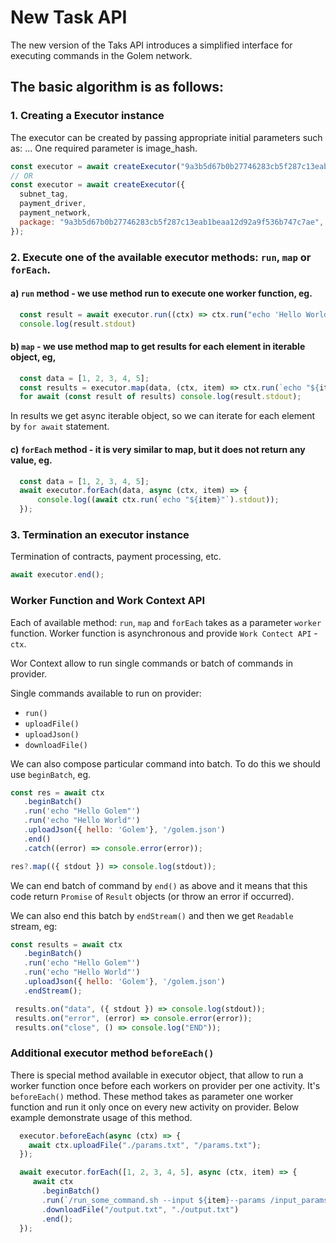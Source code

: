 # New Task API

The new version of the Taks API introduces a simplified interface for executing commands in the Golem network.

## The basic algorithm is as follows:

### 1. Creating a Executor instance

The executor can be created by passing appropriate initial parameters such as: ...
One required parameter is image_hash.

```js
const executor = await createExecutor("9a3b5d67b0b27746283cb5f287c13eab1beaa12d92a9f536b747c7ae"); 
// OR
const executor = await createExecutor({
  subnet_tag,
  payment_driver,
  payment_network,
  package: "9a3b5d67b0b27746283cb5f287c13eab1beaa12d92a9f536b747c7ae",
});
```

### 2. Execute one of the available executor methods: `run`, `map` or `forEach`.

#### a) `run` method - we use method run to execute one worker function, eg.
```js
  const result = await executor.run((ctx) => ctx.run("echo 'Hello World!'"));
  console.log(result.stdout)
```

#### b) `map` - we use method map to get results for each element in iterable object, eg,
```js
  const data = [1, 2, 3, 4, 5];
  const results = executor.map(data, (ctx, item) => ctx.run(`echo "${item}"`));
  for await (const result of results) console.log(result.stdout);
```
In results we get async iterable object, so we can iterate for each element by `for await` statement.

#### c) `forEach` method - it is very similar to map, but it does not return any value, eg.
```js
  const data = [1, 2, 3, 4, 5];
  await executor.forEach(data, async (ctx, item) => {
      console.log((await ctx.run(`echo "${item}"`).stdout));
  });
```

### 3. Termination an executor instance

Termination of contracts, payment processing, etc.

```js
await executor.end();
```


### Worker Function and Work Context API

Each of available method: `run`, `map` and `forEach` takes as a parameter `worker` function. Worker function is asynchronous and provide `Work Contect API` - `ctx`.

Wor Context allow to run single commands or batch of commands in provider.

Single commands available to run on provider:

   - `run()`
   - `uploadFile()`
   - `uploadJson()`
   - `downloadFile()`

We can also compose particular command into batch. To do this we should use `beginBatch`, eg.

```js
const res = await ctx
   .beginBatch()
   .run('echo "Hello Golem"')
   .run('echo "Hello World"')
   .uploadJson({ hello: 'Golem'}, '/golem.json')
   .end()
   .catch((error) => console.error(error));

res?.map(({ stdout }) => console.log(stdout));
```
We can end batch of command by `end()` as above and it means that this code return `Promise` of `Result` objects (or throw an error if occurred).

We can also end this batch by `endStream()` and then we get `Readable` stream, eg:

```js
const results = await ctx
   .beginBatch()
   .run('echo "Hello Golem"')
   .run('echo "Hello World"')
   .uploadJson({ hello: 'Golem'}, '/golem.json')
   .endStream();

 results.on("data", ({ stdout }) => console.log(stdout));
 results.on("error", (error) => console.error(error));
 results.on("close", () => console.log("END"));
```

### Additional executor method `beforeEach()` 

There is special method available in executor object, that allow to run a worker function once before each workers on provider per one activity. It's `beforeEach()` method.
These method takes as parameter one worker function and run it only once on every new activity on provider. Below example demonstrate usage of this method.

```js
  executor.beforeEach(async (ctx) => {
    await ctx.uploadFile("./params.txt", "/params.txt");
  });

  await executor.forEach([1, 2, 3, 4, 5], async (ctx, item) => {
     await ctx
       .beginBatch()
       .run(`/run_some_command.sh --input ${item}--params /input_params.txt --output /output.txt`)
       .downloadFile("/output.txt", "./output.txt")
       .end();
  });
```

